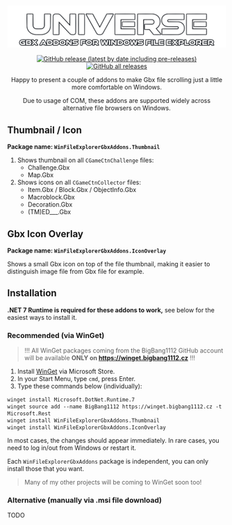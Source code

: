 ![Universe Gbx Addons for Windows File Explorer](UniverseGbxAddons.png)

<div align="center">

[![GitHub release (latest by date including pre-releases)](https://img.shields.io/github/v/release/BigBang1112/win-file-explorer-gbx-addons?include_prereleases&style=for-the-badge)](https://github.com/BigBang1112/win-file-explorer-gbx-addons/releases) [![GitHub all releases](https://img.shields.io/github/downloads/BigBang1112/win-file-explorer-gbx-addons/total?style=for-the-badge)](https://github.com/BigBang1112/win-file-explorer-gbx-addons/releases)

</div>

<p align="center">Happy to present a couple of addons to make Gbx file scrolling just a little more comfortable on Windows.</p>

<p align="center">Due to usage of COM, these addons are supported widely across alternative file browsers on Windows.</p>

## Thumbnail / Icon

**Package name: `WinFileExplorerGbxAddons.Thumbnail`**

1. Shows thumbnail on all `CGameCtnChallenge` files:
    - Challenge.Gbx
    - Map.Gbx
2. Shows icons on all `CGameCtnCollector` files:
    - Item.Gbx / Block.Gbx / ObjectInfo.Gbx
    - Macroblock.Gbx
    - Decoration.Gbx
    - (TM)ED___.Gbx

## Gbx Icon Overlay

**Package name: `WinFileExplorerGbxAddons.IconOverlay`**

Shows a small Gbx icon on top of the file thumbnail, making it easier to distinguish image file from Gbx file for example.

## Installation

**.NET 7 Runtime is required for these addons to work,** see below for the easiest ways to install it.

### Recommended (via WinGet)

> !!! All WinGet packages coming from the BigBang1112 GitHub account will be available **ONLY on https://winget.bigbang1112.cz** !!!

1. Install [WinGet](https://www.microsoft.com/p/app-installer/9nblggh4nns1) via Microsoft Store.
2. In your Start Menu, type `cmd`, press Enter.
3. Type these commands below (individually):

```
winget install Microsoft.DotNet.Runtime.7
winget source add --name BigBang1112 https://winget.bigbang1112.cz -t Microsoft.Rest
winget install WinFileExplorerGbxAddons.Thumbnail
winget install WinFileExplorerGbxAddons.IconOverlay
```

In most cases, the changes should appear immediately. In rare cases, you need to log in/out from Windows or restart it.

Each `WinFileExplorerGbxAddons` package is independent, you can only install those that you want.

> Many of my other projects will be coming to WinGet soon too!

### Alternative (manually via .msi file download)

TODO
